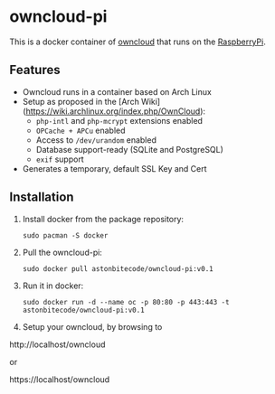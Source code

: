 # owncloud-pi

This is a docker container of [owncloud](https://owncloud.org/) that runs on the [RaspberryPi](https://www.raspberrypi.org/products/raspberry-pi-2-model-b/).

## Features

* Owncloud runs in a container based on Arch Linux
* Setup as proposed in the [Arch Wiki] (https://wiki.archlinux.org/index.php/OwnCloud):
	* `php-intl` and `php-mcrypt` extensions enabled
	* `OPCache + APCu` enabled
	* Access to `/dev/urandom` enabled
	* Database support-ready (SQLite and PostgreSQL)
	* `exif` support
* Generates a temporary, default SSL Key and Cert

## Installation

1. Install docker from the package repository: 

	`sudo pacman -S docker`

2. Pull the owncloud-pi: 

	`sudo docker pull astonbitecode/owncloud-pi:v0.1`

3. Run it in docker: 

	`sudo docker run -d --name oc -p 80:80 -p 443:443 -t astonbitecode/owncloud-pi:v0.1`

4. Setup your owncloud, by browsing to

http://localhost/owncloud

or 

https://localhost/owncloud



